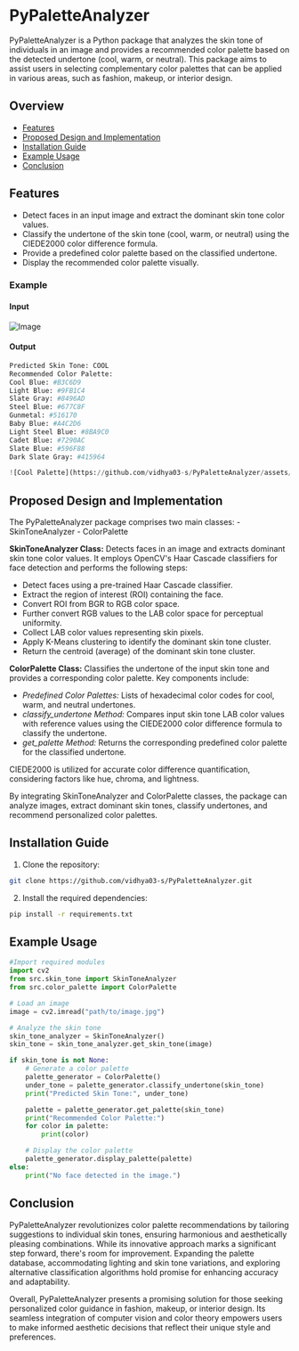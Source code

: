 # PyPaletteAnalyzer

PyPaletteAnalyzer is a Python package that analyzes the skin tone of individuals in an image and provides a recommended color palette based on the detected undertone (cool, warm, or neutral). This package aims to assist users in selecting complementary color palettes that can be applied in various areas, such as fashion, makeup, or interior design.


## Overview
- [Features](#features)
- [Proposed Design and Implementation](#design)
- [Installation Guide](#installation)
- [Example Usage](#usage)
- [Conclusion](#conclusion)


## Features <a id='features'></a>

- Detect faces in an input image and extract the dominant skin tone color values.
- Classify the undertone of the skin tone (cool, warm, or neutral) using the CIEDE2000 color difference formula.
- Provide a predefined color palette based on the classified undertone.
- Display the recommended color palette visually.

### Example
  #### Input
  ![Image](https://github.com/vidhya03-s/PyPaletteAnalyzer/assets/145625313/af3d690d-df68-4092-a540-27c0ce529e60)


  #### Output
  ```python
  Predicted Skin Tone: COOL
  Recommended Color Palette:
  Cool Blue: #B3C6D9
  Light Blue: #9FB1C4
  Slate Gray: #8496AD
  Steel Blue: #677C8F
  Gunmetal: #516170
  Baby Blue: #A4C2D6
  Light Steel Blue: #8BA9C0
  Cadet Blue: #7290AC
  Slate Blue: #596F88
  Dark Slate Gray: #415964

  ![Cool Palette](https://github.com/vidhya03-s/PyPaletteAnalyzer/assets/145625313/faeef8d2-eff6-4c17-a881-8faa7337a40d)
  ```




## Proposed Design and Implementation <a id='design'></a>

The PyPaletteAnalyzer package comprises two main classes: 
    - SkinToneAnalyzer
    - ColorPalette

<b>SkinToneAnalyzer Class:</b> Detects faces in an image and extracts dominant skin tone color values. It employs OpenCV's Haar Cascade classifiers for face detection and performs the following steps:

- Detect faces using a pre-trained Haar Cascade classifier.
- Extract the region of interest (ROI) containing the face.
- Convert ROI from BGR to RGB color space.
- Further convert RGB values to the LAB color space for perceptual uniformity.
- Collect LAB color values representing skin pixels.
- Apply K-Means clustering to identify the dominant skin tone cluster.
- Return the centroid (average) of the dominant skin tone cluster.

<b>ColorPalette Class:</b> Classifies the undertone of the input skin tone and provides a corresponding color palette. Key components include:

- <i>Predefined Color Palettes:</i> Lists of hexadecimal color codes for cool, warm, and neutral undertones.
- <i>classify_undertone Method:</i> Compares input skin tone LAB color values with reference values using the CIEDE2000 color difference formula to classify the undertone.
- <i>get_palette Method:</i> Returns the corresponding predefined color palette for the classified undertone.

CIEDE2000 is utilized for accurate color difference quantification, considering factors like hue, chroma, and lightness.

By integrating SkinToneAnalyzer and ColorPalette classes, the package can analyze images, extract dominant skin tones, classify undertones, and recommend personalized color palettes.


## Installation Guide <a id='installation'></a>

1. Clone the repository:

```bash
git clone https://github.com/vidhya03-s/PyPaletteAnalyzer.git
```

2. Install the required dependencies:

```bash
pip install -r requirements.txt
```


## Example Usage <a id='usage'></a>

```python
#Import required modules
import cv2
from src.skin_tone import SkinToneAnalyzer
from src.color_palette import ColorPalette

# Load an image
image = cv2.imread("path/to/image.jpg")

# Analyze the skin tone
skin_tone_analyzer = SkinToneAnalyzer()
skin_tone = skin_tone_analyzer.get_skin_tone(image)

if skin_tone is not None:
    # Generate a color palette
    palette_generator = ColorPalette()
    under_tone = palette_generator.classify_undertone(skin_tone)
    print("Predicted Skin Tone:", under_tone)

    palette = palette_generator.get_palette(skin_tone)
    print("Recommended Color Palette:")
    for color in palette:
        print(color)

    # Display the color palette
    palette_generator.display_palette(palette)
else:
    print("No face detected in the image.")
```


## Conclusion <a id='conclusion'></a>

PyPaletteAnalyzer revolutionizes color palette recommendations by tailoring suggestions to individual skin tones, ensuring harmonious and aesthetically pleasing combinations. While its innovative approach marks a significant step forward, there's room for improvement. Expanding the palette database, accommodating lighting and skin tone variations, and exploring alternative classification algorithms hold promise for enhancing accuracy and adaptability.

Overall, PyPaletteAnalyzer presents a promising solution for those seeking personalized color guidance in fashion, makeup, or interior design. Its seamless integration of computer vision and color theory empowers users to make informed aesthetic decisions that reflect their unique style and preferences.
